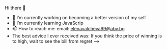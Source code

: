 Hi there 👋

- 🔭 I’m currently working on becoming a better version of my self
- 🌱 I’m currently learning JavaScrip
- 📫 How to reach me: 
        email: elenavalcheva99@abv.bg
- The best advice I ever received was: If you think the price of winning is to high, wait to see the bill from regret 
-->
